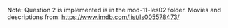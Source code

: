 Note: Question 2 is implemented is in the mod-11-les02 folder.
Movies and descriptions from: https://www.imdb.com/list/ls005578473/